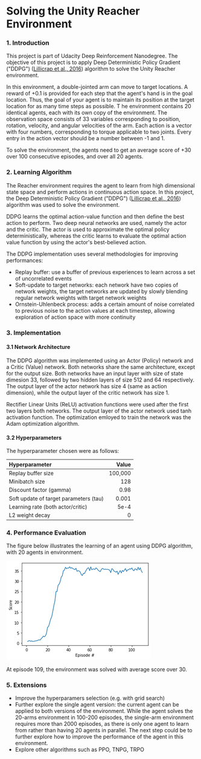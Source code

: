 # Solving the Unity Reacher Environment

### 1. Introduction
This project is part of Udacity Deep Reinforcement Nanodegree. 
The objective of this project is to apply Deep Deterministic Policy Gradient ("DDPG") 
([Lillicrap et al., 2016](https://arxiv.org/pdf/1509.02971.pdf)) algorithm to solve the Unity Reacher environment. 

In this environment, a double-jointed arm can move to target locations. 
A reward of +0.1 is provided for each step that the agent's hand is in the goal location. 
Thus, the goal of your agent is to maintain its position at the target location for as many time steps as possible. T
he environment contains 20 identical agents, each with its own copy of the environment. 
The observation space consists of 33 variables corresponding to position, rotation, velocity, and angular velocities of the arm. 
Each action is a vector with four numbers, corresponding to torque applicable to two joints. 
Every entry in the action vector should be a number between -1 and 1. 

To solve the environment, the agents need to get an average score of +30 over 100 consecutive episodes, and over all 20 agents.


### 2. Learning Algorithm
The Reacher environment requires the agent to learn from high dimensional state space and perform actions in continuous action space.
In this project, the Deep Deterministic Policy Gradient ("DDPG") 
([Lillicrap et al., 2016](https://arxiv.org/pdf/1509.02971.pdf)) algorithm was used to solve the environment. 

DDPG learns the optimal action-value function and then define the best action to perform.
Two deep neural networks are used, namely the actor and the critic. 
The actor is used to approximate the optimal policy deterministically, 
whereas the critic learns to evaluate the optimal action value function by using the actor's best-believed action.

The DDPG implementation uses several methodologies for improving performances:
- Replay buffer: use a buffer of previous experiences to learn across a set of uncorrelated events
- Soft-update to target networks: each network have two copies of network weights, the target networks are updated by slowly blending regular network weights with target network weights
- Ornstein-Uhlenbeck process: adds a certain amount of noise correlated to previous noise to the action values at each timestep, allowing exploration of action space with more continuity

### 3. Implementation

#### 3.1 Network Architecture
The DDPG algorithm was implemented using an Actor (Policy) network and a Critic (Value) network.
Both networks share the same architecture, except for the output size.
Both networks have an input layer with size of state dimesion 33, 
followed by two hidden layers of size 512 and 64 respectively.
The output layer of the actor network has size 4 (same as action dimension), 
while the output layer of the critic network has size 1.

Rectifier Linear Units (ReLU) activation functions were used after the first two layers both networks. 
The output layer of the actor network used tanh activation function. The optimization emloyed to train the network was the Adam optimization algorithm.

#### 3.2 Hyperparameters

The hyperparameter chosen were as follows:

|Hyperparameter|Value|
|:-|-:|
|Replay buffer size| 100,000 |
|Minibatch size| 128 |
|Discount factor (gamma)| 0.98 |
|Soft update of target parameters (tau) | 0.001 |
|Learning rate (both actor/critic) | 5e-4|
|L2 weight decay|0|

### 4. Performance Evaluation

The figure below illustrates the learning of an agent using DDPG algorithm, with 20 agents in environment.

![Figure 1](figure1.png)

At episode 109, the environment was solved with average score over 30.


### 5. Extensions

- Improve the hyperparamers selection (e.g. with grid search)
- Further explore the single agent version: the current agent can be applied to both versions of the environment. While the agent solves the 20-arms environment in 100-200 episodes, the single-arm environment requires more than 2000 episodes, as there is only one agent to learn from rather than having 20 agents in parallel. The next step could be to further explore how to improve the performance of the agent in this environment. 
- Explore other algorithms such as PPO, TNPG, TRPO 
